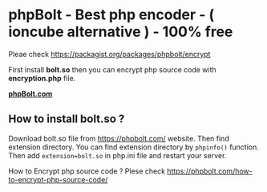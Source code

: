 # phpBolt - Best php encoder - ( ioncube alternative ) - 100% free 

Pleae check https://packagist.org/packages/phpbolt/encrypt

First install **bolt.so** then you can encrypt php source code with **encryption.php** file. 

**[phpBolt.com](https://phpBolt.com)**

## How to install bolt.so ?
Download bolt.so file from https://phpbolt.com/ website. Then find extension directory. 
You can find extension directory by `phpinfo()` function. 
Then add `extension=bolt.so` in php.ini file and restart your server. 

How to Encrypt php source code ?
Plese check https://phpbolt.com/how-to-encrypt-php-source-code/
